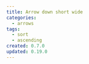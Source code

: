 ```yaml
---
title: Arrow down short wide
categories:
  - arrows
tags:
  - sort
  - ascending
created: 0.7.0
updated: 0.19.0
---
```

